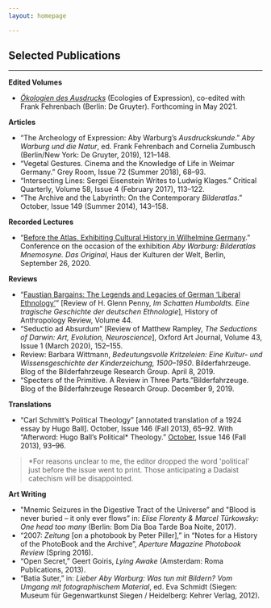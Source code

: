 ```yaml
---
layout: homepage

---
```

## Selected Publications

---

**Edited Volumes**

* [_Ökologien des Ausdrucks_](https://www.degruyter.com/view/title/541863?rskey=HTbvuT&result=6) (Ecologies of Expression), co-edited with Frank Fehrenbach (Berlin: De Gruyter). Forthcoming in May 2021.

**Articles**

* “The Archeology of Expression: Aby Warburg’s _Ausdruckskunde_.” _Aby Warburg und die Natur_, ed. Frank Fehrenbach and Cornelia Zumbusch (Berlin/New York: De Gruyter, 2019), 121–148.
* “Vegetal Gestures. Cinema and the Knowledge of Life in Weimar Germany.” Grey Room, Issue 72 (Summer 2018), 68–93.
* “Intersecting Lines: Sergei Eisenstein Writes to Ludwig Klages.” Critical Quarterly, Volume 58, Issue 4 (February 2017), 113–122.
* “The Archive and the Labyrinth: On the Contemporary _Bilderatlas_.” October, Issue 149 (Summer 2014), 143–158.

**Recorded Lectures**

* “[Before the Atlas. Exhibiting Cultural History in Wilhelmine Germany](https://www.hkw.de/en/app/mediathek/video/83627).” Conference on the occasion of the exhibition _Aby Warburg: Bilderatlas Mnemosyne. Das Original_, Haus der Kulturen der Welt, Berlin, September 26, 2020.

**Reviews**

* “[Faustian Bargains: The Legends and Legacies of German ‘Liberal Ethnology’](https://histanthro.org/reviews/faustian-bargains/)” \[Review of H. Glenn Penny, _Im Schatten Humboldts. Eine tragische Geschichte der deutschen Ethnologie_\], History of Anthropology Review, Volume 44.
* “Seductio ad Absurdum” \[Review of Matthew Rampley, _The Seductions of Darwin: Art, Evolution, Neuroscience_\], Oxford Art Journal, Volume 43, Issue 1 (March 2020), 152–155.
* Review: Barbara Wittmann, _Bedeutungsvolle Kritzeleien: Eine Kultur- und Wissensgeschichte der Kinderzeichung, 1500–1950_. Bilderfahrzeuge. Blog of the Bilderfahrzeuge Research Group. April 8, 2019.
* “Specters of the Primitive. A Review in Three Parts.”Bilderfahrzeuge. Blog of the Bilderfahrzeuge Research Group. December 9, 2019.

**Translations**

* “Carl Schmitt’s Political Theology” \[annotated translation of a 1924 essay by Hugo Ball\]. October, Issue 146 (Fall 2013), 65–92. 
With “Afterword: Hugo Ball’s Political* Theology.” <u>October</u>, Issue 146 (Fall 2013), 93–96.  
> *For reasons unclear to me, the editor dropped the word 'political' just before the issue went to print. Those anticipating a Dadaist catechism will be disappointed.

**Art Writing**

* "Mnemic Seizures in the Digestive Tract of the Universe” and "Blood is never buried – it only ever flows” in: _Elise Florenty & Marcel Türkowsky: One head too many_ (Berlin: Bom Dia Boa Tarde Boa Noite, 2017).
* “2007: _Zeitung_ \[on a photobook by Peter Piller\],” in “Notes for a History of the PhotoBook and the Archive”, _Aperture Magazine Photobook Review_ (Spring 2016).
* “Open Secret,” Geert Goiris, _Lying Awake_ (Amsterdam: Roma Publications, 2013).
* “Batia Suter,” in: _Lieber Aby Warburg: Was tun mit Bildern? Vom Umgang mit fotographischem Material_, ed. Eva Schmidt (Siegen: Museum für Gegenwartkunst Siegen / Heidelberg: Kehrer Verlag, 2012).